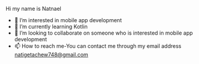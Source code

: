 Hi my name is Natnael
- 👀 I’m interested in mobile app development
- 🌱 I’m currently learning Kotlin
- 💞️ I’m looking to collaborate on someone who is interested in mobile app development
- 📫 How to reach me-You can contact me through my email address natigetachew748@gmail.com
<!---
Natole133/Natnael is a ✨ special ✨ repository because its `README.md` (this file) appears on your GitHub profile.
You can click the Preview link to take a look at your changes.
--->
